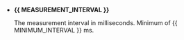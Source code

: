 - **{{ MEASUREMENT_INTERVAL }}**

    The measurement interval in milliseconds. Minimum of {{ MINIMUM_INTERVAL }} ms.